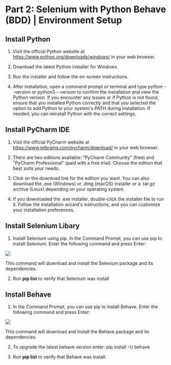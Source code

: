  # Part 2: Selenium with Python Behave (BDD) | Environment Setup


## Install Python

1. Visit the official Python website at https://www.python.org/downloads/windows/ in your web browser.

2. Download the latest Python installer for Windows.

3. Run the installer and follow the on-screen instructions.

4. After installation, open a command prompt or terminal and type python --version or python3 --version to confirm the installation and view the Python version. 
If you encounter any issues or if Python is not found, ensure that you installed Python correctly and that you selected the option to add Python to your system's PATH during installation. 
If needed, you can reinstall Python with the correct settings.

## Install PyCharm IDE

1. Visit the official PyCharm website at https://www.jetbrains.com/pycharm/download/ in your web browser.

2. There are two editions available: "PyCharm Community" (free) and "PyCharm Professional" (paid with a free trial). Choose the edition that best suits your needs.

3. Click on the download link for the edition you want. 
You can also download the .exe (Windows) or .dmg (macOS) installer or a .tar.gz archive (Linux) depending on your operating system.

4. If you downloaded the .exe installer, double-click the installer file to run it.
Follow the installation wizard's instructions, and you can customize your installation preferences.

## Install Selenium Libary

1. Install Selenium using pip. In the Command Prompt, you can use pip to install Selenium. Enter the following command and press Enter:

![](pip.png)

This command will download and install the Selenium package and its dependencies.

2. Run **pip list** to verify that Selenium was install

## Install Behave

1. In the Command Prompt, you can use pip to install Behave. Enter the following command and press Enter:

![](behave.png)

This command will download and install the Behave package and its dependencies.

2. To upgrade the latest behave version enter: pip install -U behave

3. Run **pip list** to verify that Behave was install.
